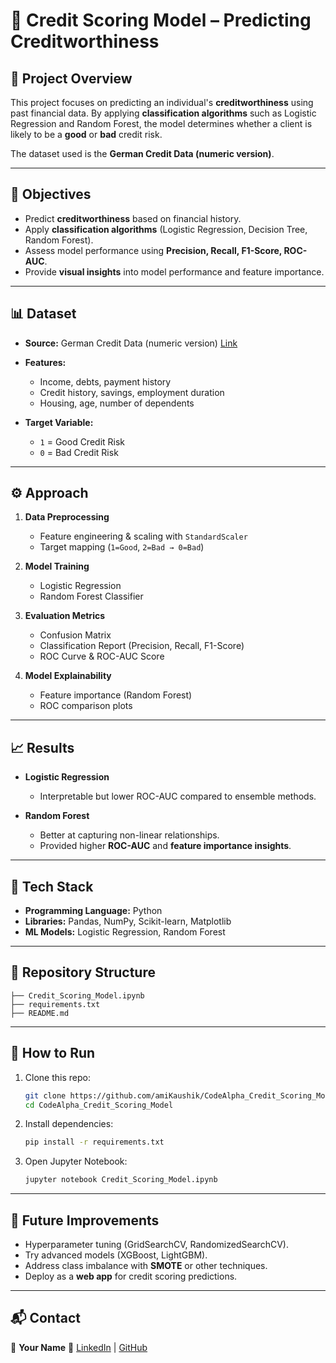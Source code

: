 # 🏦 Credit Scoring Model – Predicting Creditworthiness

## 📌 Project Overview

This project focuses on predicting an individual's **creditworthiness** using past financial data. By applying **classification algorithms** such as Logistic Regression and Random Forest, the model determines whether a client is likely to be a **good** or **bad** credit risk.

The dataset used is the **German Credit Data (numeric version)**.

---

## 🎯 Objectives

* Predict **creditworthiness** based on financial history.
* Apply **classification algorithms** (Logistic Regression, Decision Tree, Random Forest).
* Assess model performance using **Precision, Recall, F1-Score, ROC-AUC**.
* Provide **visual insights** into model performance and feature importance.

---

## 📊 Dataset

* **Source:** German Credit Data (numeric version) [Link](https://archive.ics.uci.edu/dataset/144/statlog+german+credit+data)
* **Features:**

  * Income, debts, payment history
  * Credit history, savings, employment duration
  * Housing, age, number of dependents
* **Target Variable:**

  * `1` = Good Credit Risk
  * `0` = Bad Credit Risk

---

## ⚙️ Approach

1. **Data Preprocessing**

   * Feature engineering & scaling with `StandardScaler`
   * Target mapping (`1=Good`, `2=Bad → 0=Bad`)

2. **Model Training**

   * Logistic Regression
   * Random Forest Classifier

3. **Evaluation Metrics**

   * Confusion Matrix
   * Classification Report (Precision, Recall, F1-Score)
   * ROC Curve & ROC-AUC Score

4. **Model Explainability**

   * Feature importance (Random Forest)
   * ROC comparison plots

---

## 📈 Results

* **Logistic Regression**

  * Interpretable but lower ROC-AUC compared to ensemble methods.
* **Random Forest**

  * Better at capturing non-linear relationships.
  * Provided higher **ROC-AUC** and **feature importance insights**.

---

## 🔧 Tech Stack

* **Programming Language:** Python
* **Libraries:** Pandas, NumPy, Scikit-learn, Matplotlib
* **ML Models:** Logistic Regression, Random Forest

---

## 📂 Repository Structure

```
├── Credit_Scoring_Model.ipynb
├── requirements.txt
├── README.md
```

---

## 🚀 How to Run

1. Clone this repo:

   ```bash
   git clone https://github.com/amiKaushik/CodeAlpha_Credit_Scoring_Model.git
   cd CodeAlpha_Credit_Scoring_Model
   ```
2. Install dependencies:

   ```bash
   pip install -r requirements.txt
   ```
3. Open Jupyter Notebook:

   ```bash
   jupyter notebook Credit_Scoring_Model.ipynb
   ```

---

## 📌 Future Improvements

* Hyperparameter tuning (GridSearchCV, RandomizedSearchCV).
* Try advanced models (XGBoost, LightGBM).
* Address class imbalance with **SMOTE** or other techniques.
* Deploy as a **web app** for credit scoring predictions.

---

## 📬 Contact

👤 **Your Name**
🔗 [LinkedIn](https://www.linkedin.com/in/kaushik-das-919928317) | [GitHub](https://github.com/amiKaushik)
